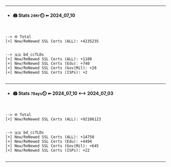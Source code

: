 

---
- #### 🖨️ **Stats** `24Hr`⏲️ ➼ 2024_07_10
```console


--> 🌐 Total
[+] New/ReNewed SSL Certs (ALL): +4235235


--> 🇧🇩 bd_ccTLDs
[+] New/ReNewed SSL Certs (ALL): +1100
[+] New/ReNewed SSL Certs (Edu): +740
[+] New/ReNewed SSL Certs (Gov|Mil): +20
[+] New/ReNewed SSL Certs (ISPs): +2


```

---
- #### 🖨️ **Stats** `7Days`⏲️ ➼ 2024_07_10 <--> 2024_07_03
```console


--> 🌐 Total
[+] New/ReNewed SSL Certs (ALL): +92106123


--> 🇧🇩 bd_ccTLDs
[+] New/ReNewed SSL Certs (ALL): +14750
[+] New/ReNewed SSL Certs (Edu): +4494
[+] New/ReNewed SSL Certs (Gov|Mil): +645
[+] New/ReNewed SSL Certs (ISPs): +22


```

---

